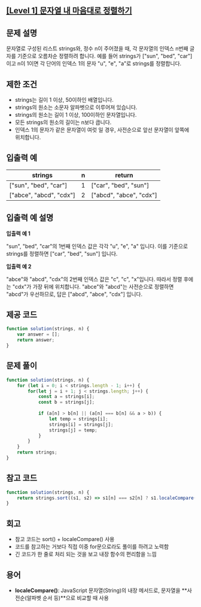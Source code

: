 ## [[Level 1] 문자열 내 마음대로 정렬하기](https://school.programmers.co.kr/learn/courses/30/lessons/12915)

## 문제 설명  

문자열로 구성된 리스트 strings와, 정수 n이 주어졌을 때, 각 문자열의 인덱스 n번째 글자를 기준으로 오름차순 정렬하려 합니다. 예를 들어 strings가 ["sun", "bed", "car"]이고 n이 1이면 각 단어의 인덱스 1의 문자 "u", "e", "a"로 strings를 정렬합니다.

## 제한 조건

- strings는 길이 1 이상, 50이하인 배열입니다.  
- strings의 원소는 소문자 알파벳으로 이루어져 있습니다.  
- strings의 원소는 길이 1 이상, 100이하인 문자열입니다.  
- 모든 strings의 원소의 길이는 n보다 큽니다.  
- 인덱스 1의 문자가 같은 문자열이 여럿 일 경우, 사전순으로 앞선 문자열이 앞쪽에 위치합니다.

## 입출력 예

| strings               | n | return                  |
|-----------------------|---|--------------------------|
| ["sun", "bed", "car"] | 1 | ["car", "bed", "sun"]    |
| ["abce", "abcd", "cdx"] | 2 | ["abcd", "abce", "cdx"] |

## 입출력 예 설명

**입출력 예 1**  

"sun", "bed", "car"의 1번째 인덱스 값은 각각 "u", "e", "a" 입니다. 이를 기준으로 strings를 정렬하면 ["car", "bed", "sun"] 입니다.

**입출력 예 2**  

"abce"와 "abcd", "cdx"의 2번째 인덱스 값은 "c", "c", "x"입니다. 따라서 정렬 후에는 "cdx"가 가장 뒤에 위치합니다. "abce"와 "abcd"는 사전순으로 정렬하면 "abcd"가 우선하므로, 답은 ["abcd", "abce", "cdx"] 입니다.


## 제공 코드

```js
function solution(strings, n) {
    var answer = [];
    return answer;
}
```

## 문제 풀이

```js
function solution(strings, n) {
    for (let i = 0; i < strings.length - 1; i++) {
        for(let j = i + 1; j < strings.length; j++) {
            const a = strings[i];
            const b = strings[j];
            
            if (a[n] > b[n] || (a[n] === b[n] && a > b)) {
                let temp = strings[i];
                strings[i] = strings[j];
                strings[j] = temp;
            }
        }
    }
    return strings;
}
```

## 참고 코드

```js
function solution(strings, n) {
    return strings.sort((s1, s2) => s1[n] === s2[n] ? s1.localeCompare(s2) : s1[n].localeCompare(s2[n]));
}
```



## 회고

- 참고 코드는 sort() + localeCompare() 사용
- 코드를 참고하는 거보다 직접 이중 for문으로라도 풀이를 하려고 노력함
- 긴 코드가 한 줄로 처리 되는 것을 보고 내장 함수의 편리함을 느낌

## 용어

- **localeCompare()**: JavaScript 문자열(String)의 내장 메서드로, 문자열을 **사전순(알파벳 순서 등)**으로 비교할 때 사용